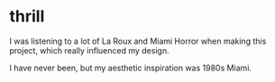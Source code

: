 # thrill
I was listening to a lot of La Roux and Miami Horror when making this project, which really influenced my design.  

I have never been, but my aesthetic inspiration was 1980s Miami. 

